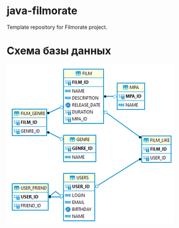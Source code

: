 # java-filmorate
Template repository for Filmorate project.
# Схема базы данных
![Схема базы данных](/image/filmorate-Data-Base.png)
